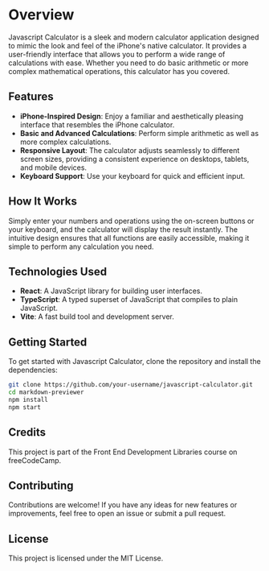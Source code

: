 # Overview
Javascript Calculator is a sleek and modern calculator application designed to mimic the look and feel of the iPhone's native calculator. It provides a user-friendly interface that allows you to perform a wide range of calculations with ease. Whether you need to do basic arithmetic or more complex mathematical operations, this calculator has you covered.

## Features
- **iPhone-Inspired Design**: Enjoy a familiar and aesthetically pleasing interface that resembles the iPhone calculator.
- **Basic and Advanced Calculations**: Perform simple arithmetic as well as more complex calculations.
- **Responsive Layout**: The calculator adjusts seamlessly to different screen sizes, providing a consistent experience on desktops, tablets, and mobile devices.
- **Keyboard Support**: Use your keyboard for quick and efficient input.

## How It Works
Simply enter your numbers and operations using the on-screen buttons or your keyboard, and the calculator will display the result instantly. The intuitive design ensures that all functions are easily accessible, making it simple to perform any calculation you need.

## Technologies Used
- **React**: A JavaScript library for building user interfaces.
- **TypeScript**: A typed superset of JavaScript that compiles to plain JavaScript.
- **Vite**: A fast build tool and development server.

## Getting Started
To get started with Javascript Calculator, clone the repository and install the dependencies:

```bash
git clone https://github.com/your-username/javascript-calculator.git
cd markdown-previewer
npm install
npm start
```

## Credits
This project is part of the Front End Development Libraries course on freeCodeCamp.

## Contributing
Contributions are welcome! If you have any ideas for new features or improvements, feel free to open an issue or submit a pull request.

## License
This project is licensed under the MIT License.